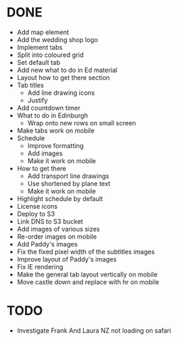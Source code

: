 DONE
====

+ Add map element
+ Add the wedding shop logo
+ Implement tabs
+ Split into coloured grid
+ Set default tab
+ Add new what to do in Ed material
+ Layout how to get there section
+ Tab titles
    + Add line drawing icons
    + Justify 
+ Add countdown timer
+ What to do in Edinburgh
    + Wrap onto new rows on small screen
+ Make tabs work on mobile
+ Schedule 
    + Improve formatting
    + Add images
    + Make it work on mobile
+ How to get there
    + Add transport line drawings 
    + Use shortened by plane text
    + Make it work on mobile
+ Highlight schedule by default
+ License icons
+ Deploy to S3
+ Link DNS to S3 bucket
+ Add images of various sizes
+ Re-order images on mobile
+ Add Paddy's images
+ Fix the fixed pixel width of the subtitles images
+ Improve layout of Paddy's images
+ Fix IE rendering
+ Make the general tab layout vertically on mobile
+ Move castle down and replace with hr on mobile

TODO
====

- Investigate Frank And Laura NZ not loading on safari